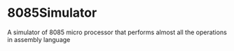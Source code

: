 # 8085Simulator
A simulator of 8085 micro processor that performs almost all the operations in assembly language
